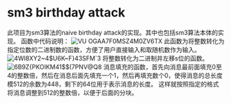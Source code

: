 # sm3 birthday attack
此项目为sm3算法的naive birthday attack的实现。其中也包括sm3算法本体的实现。
函数中代码说明：
![VU OGA`A7F0MSZ4M0ZV6`TX](https://user-images.githubusercontent.com/96007188/181716475-bac63304-5619-40a7-9cb4-2ad3c5444830.png) 
此函数为将整数转化为指定位数的二进制数的函数，方便了用户直接输入和取随机数作为输入。
![4WI8XY2~4$U6K~F}43SFM`3](https://user-images.githubusercontent.com/96007188/181718745-e651fee6-8341-45f3-bdc5-fd741e9d458a.png)
将整数转化为二进制并左移s位的函数。
![6B9Z{PKOIKM41$$(7PNV@Q8](https://user-images.githubusercontent.com/96007188/181718999-2618c1d3-aa78-4588-8a9f-7fd95b5825a1.png)
消息填充的函数，首先向消息最前面填充0至4的整数倍，然后在消息后面先填充一个1，然后再填充数个0，使得消息的总长度模512的余数为448，剩下的64位用于表示消息的长度。
这样就按照指定的格式将消息调整到512的整数倍，以便于后面的分块。
